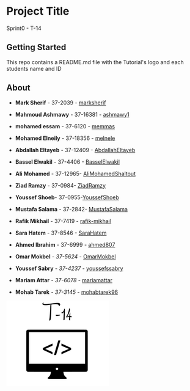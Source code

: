 
# Project Title

Sprint0 - T-14

## Getting Started

This repo contains a README.md file with the Tutorial's logo and each students name and ID

## About

* **Mark Sherif** - 37-2039 - [marksherif](https://github.com/marksherif)
* **Mahmoud Ashmawy** - 37-16381 - [ashmawy1](https://github.com/ashmawy1)
* **mohamed essam** - 37-6120 - [memmas](https://github.com/memmas)
* **Mohamed Elneily** - 37-18356 - [melnele](https://github.com/melnele)
* **Abdallah Eltayeb** - 37-12409 - [AbdallahEltayeb](https://github.com/AbdallahEltayeb)
* **Bassel Elwakil** - 37-4406 - [BasselElwakil](https://github.com/BasselElwakil)
* **Ali Mohamed** - 37-12965- [AliMohamedShaltout](https://github.com/AliMohamedShaltout)
* **Ziad Ramzy** - 37-0984- [ZiadRamzy](https://github.com/ZiadRamzy)

* **Youssef Shoeb**- 37-0955-[YoussefShoeb](https://github.com/YoussefShoeb)

* **Mustafa Salama** - 37-2842- [MustafaSalama](https://github.com/MustafaSalama)

* **Rafik Mikhail** - 37-7419 - [rafik-mikhail](https://github.com/rafik-mikhail)

* **Sara Hatem** - 37-8546 - [SaraHatem](https://github.com/SaraHatem)

* **Ahmed Ibrahim** - 37-6999 - [ahmed807](https://github.com/ahmed807)

* **Omar Mokbel** - *37-5624* - [OmarMokbel](https://github.com/OmarMokbel)

* **Youssef Sabry** - *37-4237* - [youssefssabry](https://github.com/youssefssabry) 

* **Mariam Attar** - *37-6078* - [mariamattar](https://github.com/mariamattar)

* **Mohab Tarek** - *37-3145* - [mohabtarek96](https://github.com/mohabtarek96)

![tutorial logo](https://github.com/marksherif/T-14/blob/master/logo.png)
